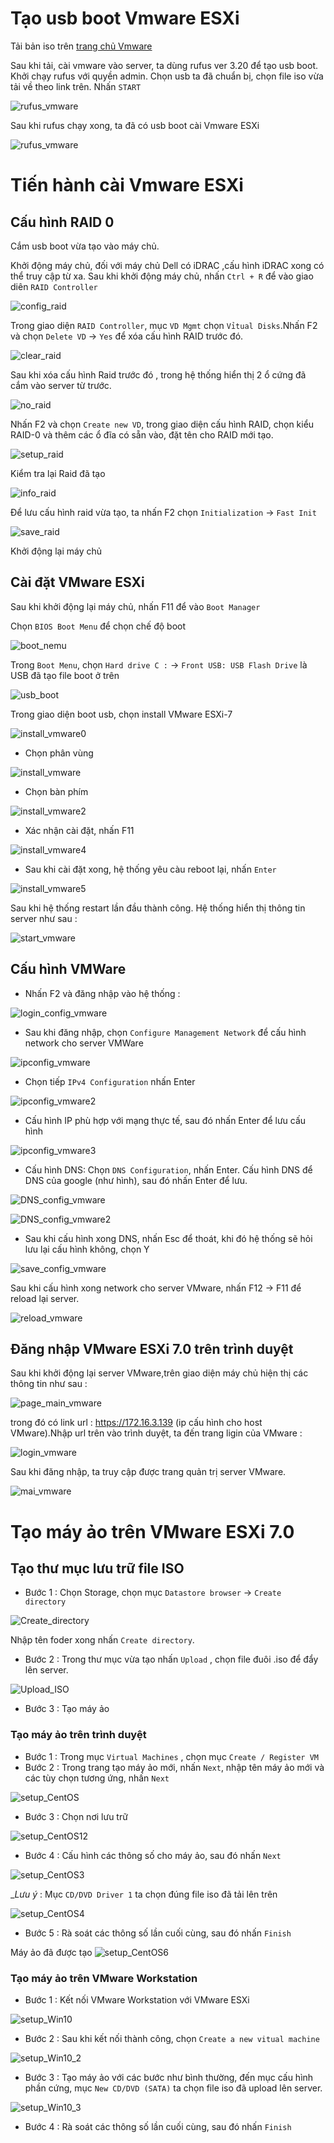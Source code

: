 # Tạo usb boot Vmware ESXi

Tải bản iso trên [trang chủ Vmware](https://customerconnect.vmware.com/en/downloads/info/slug/datacenter_cloud_infrastructure/vmware_vsphere/7_0)

Sau khi tải, cài vmware vào server, ta dùng rufus ver 3.20 để tạo usb boot. Khởi chạy rufus với quyền admin.
Chọn usb ta đã chuẩn bị, chọn file iso vừa tải về theo link trên. Nhấn `START`

![rufus_vmware](https://github.com/laitiennhanhoa/Thu-viec-tai-Nhan-Hoa/blob/fb98152022cf6255545cc4175d318496533f5700/images/rufus_vmware.png)

Sau khi rufus chạy xong, ta đã có usb boot cài Vmware ESXi

![rufus_vmware](https://github.com/laitiennhanhoa/Thu-viec-tai-Nhan-Hoa/blob/fb98152022cf6255545cc4175d318496533f5700/images/rufus_vmwar12.png)

# Tiến hành cài Vmware ESXi

## Cấu hình RAID 0

Cắm usb boot vừa tạo vào máy chủ.

Khởi động máy chủ, đối với máy chủ Dell có iDRAC ,cấu hình iDRAC xong có thể truy cập từ xa.
Sau khi khởi động máy chủ, nhấn `Ctrl + R` để vào giao diên `RAID Controller`

![config_raid](https://github.com/laitiennhanhoa/Thu-viec-tai-Nhan-Hoa/blob/fb98152022cf6255545cc4175d318496533f5700/images/raid_conffig.png)

Trong giao diện `RAID Controller`, mục `VD Mgmt` chọn `Vỉtual Disks`.Nhấn F2 và chọn `Delete VD` -> `Yes` để xóa cấu hình RAID trước đó.

![clear_raid](https://github.com/laitiennhanhoa/Thu-viec-tai-Nhan-Hoa/blob/fb98152022cf6255545cc4175d318496533f5700/images/clear_raid.png)

Sau khi xóa cấu hình Raid trước đó , trong hệ thống hiển thị 2 ổ cứng đã cắm vào server từ trước.

![no_raid](https://github.com/laitiennhanhoa/Thu-viec-tai-Nhan-Hoa/blob/fb98152022cf6255545cc4175d318496533f5700/images/no_raid.png)

Nhấn F2 và chọn `Create new VD`, trong giao diện cấu hình RAID, chọn kiểu RAID-0 và thêm các ổ đĩa có sẵn vào, đặt tên cho RAID mới tạo.

![setup_raid](https://github.com/laitiennhanhoa/Thu-viec-tai-Nhan-Hoa/blob/fb98152022cf6255545cc4175d318496533f5700/images/setup_raid.png)

Kiểm tra lại Raid đã tạo

![info_raid](https://github.com/laitiennhanhoa/Thu-viec-tai-Nhan-Hoa/blob/fb98152022cf6255545cc4175d318496533f5700/images/info_raid.png)

Để lưu cấu hình raid vừa tạo, ta nhấn F2 chọn `Initialization` -> `Fast Init`

![save_raid](https://github.com/laitiennhanhoa/Thu-viec-tai-Nhan-Hoa/blob/fb98152022cf6255545cc4175d318496533f5700/images/save_raid.png)

Khởi động lại máy chủ

## Cài đặt VMware ESXi

Sau khi khởi động lại máy chủ, nhấn F11 để vào `Boot Manager`

Chọn `BIOS Boot Menu` để chọn chế độ boot

![boot_nemu](https://github.com/laitiennhanhoa/Thu-viec-tai-Nhan-Hoa/blob/fb98152022cf6255545cc4175d318496533f5700/images/boot_menu.png)

Trong `Boot Menu`, chọn `Hard drive C :` -> `Front USB: USB Flash Drive` là USB đã tạo file boot ở trên

![usb_boot](https://github.com/laitiennhanhoa/Thu-viec-tai-Nhan-Hoa/blob/fb98152022cf6255545cc4175d318496533f5700/images/usb_boot.png)

Trong giao diện boot usb, chọn install VMware ESXi-7

![install_vmware0]([images\install_vmware.png](https://github.com/laitiennhanhoa/Thu-viec-tai-Nhan-Hoa/blob/fb98152022cf6255545cc4175d318496533f5700/images/install_vmware0.png))

* Chọn phân vùng 

![install_vmware](https://github.com/laitiennhanhoa/Thu-viec-tai-Nhan-Hoa/blob/fb98152022cf6255545cc4175d318496533f5700/images/install_vmware.png)


* Chọn bàn phím

![install_vmware2](https://github.com/laitiennhanhoa/Thu-viec-tai-Nhan-Hoa/blob/fb98152022cf6255545cc4175d318496533f5700/images/install_vmware2.png)

* Xác nhận cài đặt, nhấn F11

![install_vmware4](https://github.com/laitiennhanhoa/Thu-viec-tai-Nhan-Hoa/blob/fb98152022cf6255545cc4175d318496533f5700/images/install_vmware4.png)

* Sau khi cài đặt xong, hệ thống yêu càu reboot lại, nhấn `Enter`

![install_vmware5](https://github.com/laitiennhanhoa/Thu-viec-tai-Nhan-Hoa/blob/fb98152022cf6255545cc4175d318496533f5700/images/install_vmware5.png)

Sau khi hệ thống restart lần đầu thành công. Hệ thống hiển thị thông tin server như sau :

![start_vmware](https://github.com/laitiennhanhoa/Thu-viec-tai-Nhan-Hoa/blob/fb98152022cf6255545cc4175d318496533f5700/images/start_vmware.png)

## Cấu hình VMWare 

* Nhấn F2 và đăng nhập vào hệ thống :

![login_config_vmware](https://github.com/laitiennhanhoa/Thu-viec-tai-Nhan-Hoa/blob/fb98152022cf6255545cc4175d318496533f5700/images/login_config_vmware.png)

* Sau khi đăng nhập, chọn `Configure Management Network` để cấu hình network cho server VMWare

![ipconfig_vmware](https://github.com/laitiennhanhoa/Thu-viec-tai-Nhan-Hoa/blob/fb98152022cf6255545cc4175d318496533f5700/images/ipconfig_vmware.png)

* Chọn tiếp `IPv4 Configuration` nhấn Enter

![ipconfig_vmware2](https://github.com/laitiennhanhoa/Thu-viec-tai-Nhan-Hoa/blob/fb98152022cf6255545cc4175d318496533f5700/images/ipconfig_vmware2.png)

* Cấu hình IP phù hợp với mạng thực tế, sau đó nhấn Enter để lưu cấu hình

![ipconfig_vmware3](https://github.com/laitiennhanhoa/Thu-viec-tai-Nhan-Hoa/blob/fb98152022cf6255545cc4175d318496533f5700/images/ipconfig_vmware3.png)

* Cấu hình DNS: Chọn `DNS Configuration`, nhấn Enter. Cấu hình DNS để DNS của google (như hình), sau đó nhấn Enter để lưu.

![DNS_config_vmware](https://github.com/laitiennhanhoa/Thu-viec-tai-Nhan-Hoa/blob/fb98152022cf6255545cc4175d318496533f5700/images/DNS_config_vmware.png)

![DNS_config_vmware2](https://github.com/laitiennhanhoa/Thu-viec-tai-Nhan-Hoa/blob/fb98152022cf6255545cc4175d318496533f5700/images/DNS_config_vmware2.png)

* Sau khi cấu hình xong DNS, nhấn Esc để thoát, khi đó hệ thống sẽ hỏi lưu lại cấu hình không, chọn Y

![save_config_vmware](https://github.com/laitiennhanhoa/Thu-viec-tai-Nhan-Hoa/blob/fb98152022cf6255545cc4175d318496533f5700/images/save_config_vmware.png)

Sau khi cấu hình xong network cho server VMware, nhấn F12 -> F11 để reload lại server.

![reload_vmware](https://github.com/laitiennhanhoa/Thu-viec-tai-Nhan-Hoa/blob/fb98152022cf6255545cc4175d318496533f5700/images/reload_vmware.png)

## Đăng nhập VMware ESXi 7.0 trên trình duyệt

Sau khi khởi động lại server VMware,trên giao diện máy chủ hiện thị các thông tin như sau :

![page_main_vmware](https://github.com/laitiennhanhoa/Thu-viec-tai-Nhan-Hoa/blob/fb98152022cf6255545cc4175d318496533f5700/images/page_main_vmware.png)

trong đó có link url : https://172.16.3.139 (ip cấu hình cho host VMware).Nhập url trên vào trình duyệt, ta đến trang ligin của VMware :

![login_vmware](https://github.com/laitiennhanhoa/Thu-viec-tai-Nhan-Hoa/blob/fb98152022cf6255545cc4175d318496533f5700/images/login_vmware.png)

Sau khi đăng nhập, ta truy cập được trang quản trị server VMware.

![mai_vmware](https://github.com/laitiennhanhoa/Thu-viec-tai-Nhan-Hoa/blob/fb98152022cf6255545cc4175d318496533f5700/images/mai_vmware.png)

# Tạo máy ảo trên VMware ESXi 7.0

## Tạo thư mục lưu trữ file ISO

* Bước 1 : Chọn Storage, chọn mục `Datastore browser` -> `Create directory`

![Create_directory](https://github.com/laitiennhanhoa/Thu-viec-tai-Nhan-Hoa/blob/dcc31a16d6e80d8f655bfb5176903760bc37d80d/images/Create_directory.png)

Nhập tên foder xong nhấn `Create directory`.

* Bước 2 : Trong thư mục vừa tạo nhấn `Upload` , chọn file đuôi .iso để đẩy lên server.

![Upload_ISO](https://github.com/laitiennhanhoa/Thu-viec-tai-Nhan-Hoa/blob/dcc31a16d6e80d8f655bfb5176903760bc37d80d/images/Upload_ISO.png)

* Bước 3 : Tạo máy ảo

### Tạo máy ảo trên trình duyệt

 * Bước 1 : Trong mục `Virtual Machines` , chọn mục `Create / Register VM` 
 * Bước 2 : Trong trang tạo máy ảo mới, nhấn `Next`, nhập tên máy ảo mới và các tùy chọn tương ứng, nhấn `Next`

 ![setup_CentOS](https://github.com/laitiennhanhoa/Thu-viec-tai-Nhan-Hoa/blob/5641ed38cf23e2108ffdd928d3e71bdf89295a42/images/setup_CentOS.png)

 * Bước 3 : Chọn nơi lưu trữ

 ![setup_CentOS12](https://github.com/laitiennhanhoa/Thu-viec-tai-Nhan-Hoa/blob/5641ed38cf23e2108ffdd928d3e71bdf89295a42/images/setup_CentO12.png)

 * Bước 4 : Cấu hình các thông số cho máy ảo, sau đó nhấn `Next`

 ![setup_CentOS3](https://github.com/laitiennhanhoa/Thu-viec-tai-Nhan-Hoa/blob/5641ed38cf23e2108ffdd928d3e71bdf89295a42/images/setup_CentOS3.png)

 __Lưu ý_ : Mục `CD/DVD Driver 1` ta chọn đúng file iso đã tải lên trên

 ![setup_CentOS4](https://github.com/laitiennhanhoa/Thu-viec-tai-Nhan-Hoa/blob/5641ed38cf23e2108ffdd928d3e71bdf89295a42/images/setup_CentOS4.png)

 * Bước 5 :  Rà soát các thông số lần cuối cùng, sau đó nhấn `Finish`

 Máy ảo đã được tạo
 ![setup_CentOS6](https://github.com/laitiennhanhoa/Thu-viec-tai-Nhan-Hoa/blob/5641ed38cf23e2108ffdd928d3e71bdf89295a42/images/setup_CentOS6.png)

### Tạo máy ảo trên VMware Workstation

 * Bước 1 : Kết nối VMware Workstation với VMware ESXi
 
 ![setup_Win10](https://github.com/laitiennhanhoa/Thu-viec-tai-Nhan-Hoa/blob/5641ed38cf23e2108ffdd928d3e71bdf89295a42/images/setup_Win10.png)
 
 * Bước 2 : Sau khi kết nối thành công, chọn `Create a new vitual machine`

 ![setup_Win10_2](https://github.com/laitiennhanhoa/Thu-viec-tai-Nhan-Hoa/blob/5641ed38cf23e2108ffdd928d3e71bdf89295a42/images/setup_Win10_2.png)

 * Bước 3 : Tạo máy ảo với các bước như bình thường, đến mục cấu hình phần cứng, mục `New CD/DVD (SATA)` ta chọn file iso đã upload lên server.

 ![setup_Win10_3](https://github.com/laitiennhanhoa/Thu-viec-tai-Nhan-Hoa/blob/5641ed38cf23e2108ffdd928d3e71bdf89295a42/images/setup_Win10_3.png)

 * Bước 4 :  Rà soát các thông số lần cuối cùng, sau đó nhấn `Finish`


 
